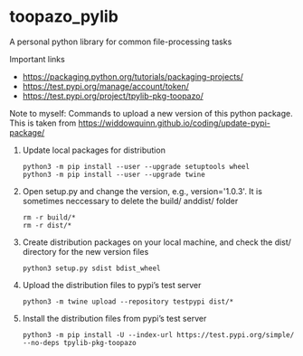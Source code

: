 # toopazo_pylib
A personal python library for common file-processing tasks

Important links
- https://packaging.python.org/tutorials/packaging-projects/
- https://test.pypi.org/manage/account/token/
- https://test.pypi.org/project/tpylib-pkg-toopazo/

Note to myself: Commands to upload a new version of this python package. 
This is taken from https://widdowquinn.github.io/coding/update-pypi-package/

1. Update local packages for distribution
    ```
    python3 -m pip install --user --upgrade setuptools wheel
    python3 -m pip install --user --upgrade twine 
    ```
2. Open setup.py and change the version, e.g., version='1.0.3'. It is sometimes neccessary to delete the build/ anddist/ folder
    ```
    rm -r build/*
    rm -r dist/*
    ```
3. Create distribution packages on your local machine, and check the dist/ directory for the new version files
    ```
    python3 setup.py sdist bdist_wheel
    ```
4. Upload the distribution files to pypi’s test server
    ```
    python3 -m twine upload --repository testpypi dist/*
    ```
5. Install the distribution files from pypi’s test server
    ```
    python3 -m pip install -U --index-url https://test.pypi.org/simple/ --no-deps tpylib-pkg-toopazo
    ```



